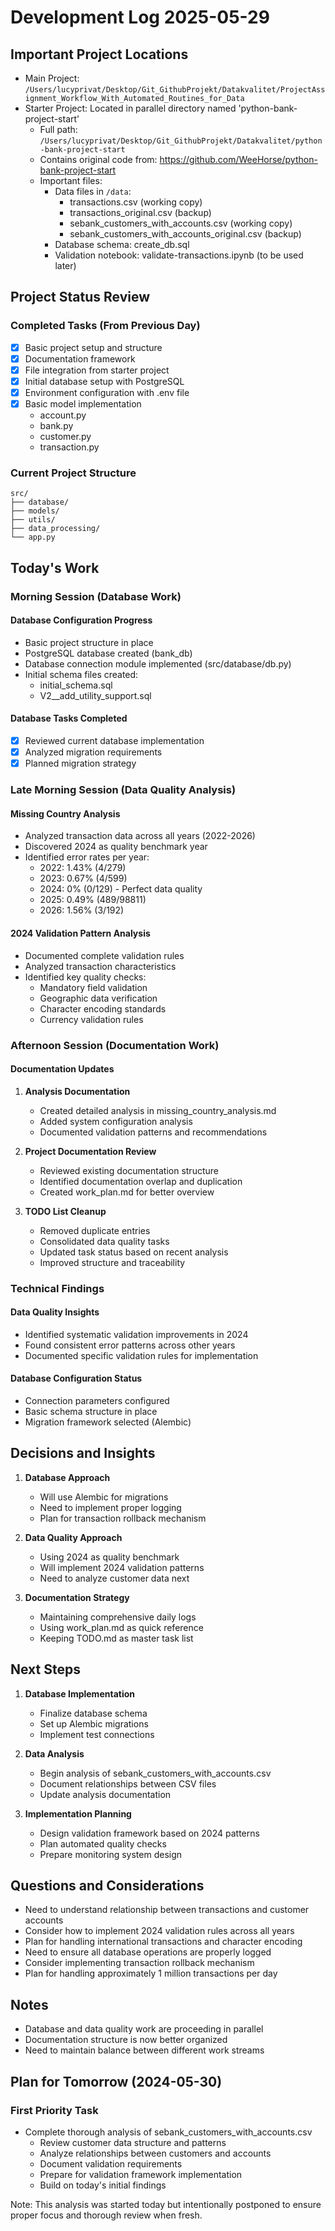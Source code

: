 # Development Log 2025-05-29

## Important Project Locations
- Main Project: `/Users/lucyprivat/Desktop/Git_GithubProjekt/Datakvalitet/ProjectAssignment_Workflow_With_Automated_Routines_for_Data`
- Starter Project: Located in parallel directory named 'python-bank-project-start'
  - Full path: `/Users/lucyprivat/Desktop/Git_GithubProjekt/Datakvalitet/python-bank-project-start`
  - Contains original code from: https://github.com/WeeHorse/python-bank-project-start
  - Important files:
    - Data files in `/data`:
      - transactions.csv (working copy)
      - transactions_original.csv (backup)
      - sebank_customers_with_accounts.csv (working copy)
      - sebank_customers_with_accounts_original.csv (backup)
    - Database schema: create_db.sql
    - Validation notebook: validate-transactions.ipynb (to be used later)

## Project Status Review
### Completed Tasks (From Previous Day)
- [x] Basic project setup and structure
- [x] Documentation framework
- [x] File integration from starter project
- [x] Initial database setup with PostgreSQL
- [x] Environment configuration with .env file
- [x] Basic model implementation
  - account.py
  - bank.py
  - customer.py
  - transaction.py

### Current Project Structure
```
src/
├── database/
├── models/
├── utils/
├── data_processing/
└── app.py
```

## Today's Work

### Morning Session (Database Work)
#### Database Configuration Progress
- Basic project structure in place
- PostgreSQL database created (bank_db)
- Database connection module implemented (src/database/db.py)
- Initial schema files created:
  - initial_schema.sql
  - V2__add_utility_support.sql

#### Database Tasks Completed
- [x] Reviewed current database implementation
- [x] Analyzed migration requirements
- [x] Planned migration strategy

### Late Morning Session (Data Quality Analysis)
#### Missing Country Analysis
- Analyzed transaction data across all years (2022-2026)
- Discovered 2024 as quality benchmark year
- Identified error rates per year:
  - 2022: 1.43% (4/279)
  - 2023: 0.67% (4/599)
  - 2024: 0% (0/129) - Perfect data quality
  - 2025: 0.49% (489/98811)
  - 2026: 1.56% (3/192)

#### 2024 Validation Pattern Analysis
- Documented complete validation rules
- Analyzed transaction characteristics
- Identified key quality checks:
  - Mandatory field validation
  - Geographic data verification
  - Character encoding standards
  - Currency validation rules

### Afternoon Session (Documentation Work)
#### Documentation Updates
1. **Analysis Documentation**
   - Created detailed analysis in missing_country_analysis.md
   - Added system configuration analysis
   - Documented validation patterns and recommendations

2. **Project Documentation Review**
   - Reviewed existing documentation structure
   - Identified documentation overlap and duplication
   - Created work_plan.md for better overview

3. **TODO List Cleanup**
   - Removed duplicate entries
   - Consolidated data quality tasks
   - Updated task status based on recent analysis
   - Improved structure and traceability

### Technical Findings
#### Data Quality Insights
- Identified systematic validation improvements in 2024
- Found consistent error patterns across other years
- Documented specific validation rules for implementation

#### Database Configuration Status
- Connection parameters configured
- Basic schema structure in place
- Migration framework selected (Alembic)

## Decisions and Insights
1. **Database Approach**
   - Will use Alembic for migrations
   - Need to implement proper logging
   - Plan for transaction rollback mechanism

2. **Data Quality Approach**
   - Using 2024 as quality benchmark
   - Will implement 2024 validation patterns
   - Need to analyze customer data next

3. **Documentation Strategy**
   - Maintaining comprehensive daily logs
   - Using work_plan.md as quick reference
   - Keeping TODO.md as master task list

## Next Steps
1. **Database Implementation**
   - Finalize database schema
   - Set up Alembic migrations
   - Implement test connections

2. **Data Analysis**
   - Begin analysis of sebank_customers_with_accounts.csv
   - Document relationships between CSV files
   - Update analysis documentation

3. **Implementation Planning**
   - Design validation framework based on 2024 patterns
   - Plan automated quality checks
   - Prepare monitoring system design

## Questions and Considerations
- Need to understand relationship between transactions and customer accounts
- Consider how to implement 2024 validation rules across all years
- Plan for handling international transactions and character encoding
- Need to ensure all database operations are properly logged
- Consider implementing transaction rollback mechanism
- Plan for handling approximately 1 million transactions per day

## Notes
- Database and data quality work are proceeding in parallel
- Documentation structure is now better organized
- Need to maintain balance between different work streams

## Plan for Tomorrow (2024-05-30)
### First Priority Task
- Complete thorough analysis of sebank_customers_with_accounts.csv
  - Review customer data structure and patterns
  - Analyze relationships between customers and accounts
  - Document validation requirements
  - Prepare for validation framework implementation
  - Build on today's initial findings

Note: This analysis was started today but intentionally postponed to ensure proper focus and thorough review when fresh.